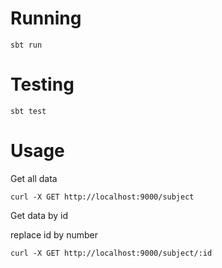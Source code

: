 # Running

```
sbt run
```

# Testing

```
sbt test
```

# Usage

Get all data

```
curl -X GET http://localhost:9000/subject
```

Get data by id

replace id by number

```
curl -X GET http://localhost:9000/subject/:id
```
